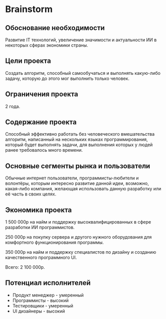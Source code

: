 # Brainstorm
## Обоснование необходимости
Развитие IT технологий, увеличение значимости и актуальности ИИ в некоторых сферах экономики страны.
## Цели проекта
Создать алгоритм, способный самообучаться и выполнять какую-либо задачу, которую до этого мог выполнить только человек.
## Ограничения проекта
2 года.
## Содержание проекта
Способный эффективно работать без человеческого вмешательства алгоритм, написанный на нескольких языках программирования, который будет выполнять задачи, для выполнения которых у людей ранее требовалось много времени.
## Основные сегменты рынка и пользователи
Обычные интернет пользователи, программисты-любители и волонтёры, которым интересно развитие данной идеи, возможно, какая-либо компания, желающая использовать данную разработку или её часть в своих целях.
## Экономика проекта
1 500 000р на найм и поддержку высоквалифицированных в сфере разработки ИИ программистов.

250 000р на покупку сервера и другого нужного оборудования для комфортного функционирования программы.

350 000р на найм и поддержку специалистов по дизайну и созданию качественного программного UI.

Всего: 2 100 000р.
## Потенциал исполнителей
- Продукт менеджер - умеренный
- Программисты - высокий
- Тестировщики - умеренный
- UI дизайнеры - высокий
